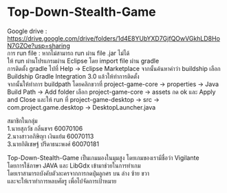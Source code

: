 # Top-Down-Stealth-Game
Google drive : https://drive.google.com/drive/folders/1d4E8YUbYXD7GjfQOwVGkhLD8HoN7GZOe?usp=sharing <br>
การ run file : หากไม่สามารถ run ผ่าน file .jar ไม่ได้ <br>
ให้ run ผ่านโปรแกรมผ่าน Eclipse โดย import file ผ่าน gradle <br>
การติดตั้ง gradle ไปที่ Help -> Eclipse Marketplace จากนั้นค้นหาคำว่า buildship เลือก Buildship Gradle Integration 3.0 แล้วให้ทำการติดตั้ง <br>
จากนั้นให้ทำการ buildpath โดยคลิกขวาที่ project-game-core -> properties -> Java Build Path -> Add folder เลือก project-game-core -> assets กด ok และ Apply and Close
และให้ run ที่ project-game-desktop -> src -> com.project.game.desktop -> DesktopLauncher.java

สมาชิกในกลุ่ม <br>
  1.นายสุภวัช กลิ่นขจร 60070106<br>
  2.นางสาวอภิษิญา เงินแย้ม 60070113<br>
  3.นายกิติเชษฐ์ ปรีดาธนะพงศ์ 60070181<br>
	
Top-Down-Stealth-Game
เป็นเกมมองในมุมสูง โดยเกมของเรามีชื่อว่า Vigilante <br>
โดยการใช้ภาษา JAVA และ LibGdx เข้ามาช่วยในการทำเกม <br>
โดยเราสามารถบังคับตัวละครจากการกดปุ่มลูกศร บน ล่าง ซ้าย ขวา <br>
และจะให้เราทำการหลบศัตรู เพื่อไปจัดการเป้าหมาย
